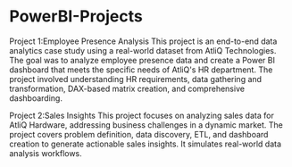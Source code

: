 # PowerBI-Projects
Project 1:Employee Presence Analysis 
This project is an end-to-end data analytics case study using a real-world dataset from AtliQ Technologies. The goal was to analyze employee presence data and create a Power BI dashboard that meets the specific needs of AtliQ's HR department. The project involved understanding HR requirements, data gathering and transformation, DAX-based matrix creation, and comprehensive dashboarding. 


Project 2:Sales Insights 
This project focuses on analyzing sales data for AtliQ Hardware, addressing business challenges in a dynamic market. The project covers problem definition, data discovery, ETL, and dashboard creation to generate actionable sales insights. It simulates real-world data analysis workflows.
